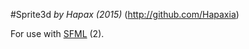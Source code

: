 #Sprite3d
*by Hapax (2015)*
(http://github.com/Hapaxia)

For use with [SFML](http://sfml-dev.org) (2).
